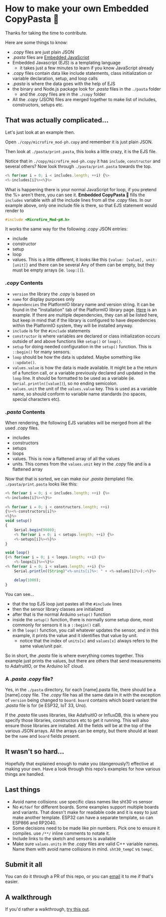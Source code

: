 # How to make your own Embedded CopyPasta 🍝
Thanks for taking the time to contribute. 

Here are some things to know:
- *.copy* files are just plain JSON
- *.pasta* files are [Embedded JavaScript](https://ejs.co/)
- Embedded Javascript (EJS) is a templating language
    - it takes just a few minutes to learn if you know JavaScript already
- *.copy* files contain data like include statements, class initialization or variable declaration, setup, and loop calls
- *.pasta* is where the data goes with the help of EJS
- the binary and Node.js package look for *.pasta* files in the `./pasta` folder
    - and the .copy files are in the `./copy` folder
- All the *.copy* (JSON) files are merged together to make list of includes, constructors, setups etc. 

## That was actually complicated...
Let's just look at an example then.

Open `./copy/microfire_mod-ph.copy` and remember it is just plain JSON. 

Then look at `./pasta/print.pasta`, this looks a little crazy, it is the EJS file. 

Notice that in `./copy/microfire_mod-ph.copy` it has `include`, `constructor` and several others? Now look through `./pasta/print.pasta` towards the top. 

```js
<% for(var i = 0; i < includes.length; ++i) {%>
<%-includes[i]%><%}%>
```

What is happening there is your normal JavaScript for loop, if you pretend the %> aren't there, you can see it. **Embedded CopyPasta 🍝** fills the `includes` variable with all the include lines from all the *.copy* files. In our example above, only one include file is there, so that EJS statement would render to

```cpp
#include <Microfire_Mod-pH.h>
```

It works the same way for the following *.copy* JSON entries:
- include
- constructor
- setup
- loop
- values. This is a little different, it looks like this `{value: [value], unit: [unit]}` and there can be several 
Any of them can be empty, but they must be empty arrays (ie. `loop:[]`).

### *.copy* Contents
- `version` the library the *.copy* is based on
- `name` for display purposes only
- `dependencies` the PlatformIO library name and version string. It can be found in the "Installation" tab of the PlatformIO library page. [Here](https://registry.platformio.org/libraries/microfire/Microfire%20Mod-pH/installation) is an example. If there are multiple dependencies, they can all be listed here, but keep in mind that if the library is configured to have dependencies within the PlatformIO system, they will be installed anyway. 
- `include` is for the `#include` statements
- `constructor` is where variables are declared or class initialization occurs outside of and above functions like `setup()` or `loop()`.
- `setup` for doing needed configuration in the `setup()` function. This is  `::begin()` for many sensors.
- `loop` should be how the data is updated. Maybe something like `::update()`. 
- `values.value` is how the data is made available. It might be a the return of a function call, or a variable previously declared and updated in the `loop` line. It should be formatted to be used as a variable (ie. `Serial.println([value])`), so no ending semicolon. 
- `values.unit` the unit of the `values.value` key. This is used as a variable name, so should conform to variable name standards (no spaces, special characters etc). 

### *.pasta* Contents
When rendering, the following EJS variables will be merged from all the used *.copy* files.
- includes
- constructors
- setups
- loops
- values. This is now a flattened array of all the values
- units. This comes from the `values.unit` key in the *.copy* file and is a flattened array

Now that that is sorted, we can make our *.pasta* (template) file. `./pasta/print.pasta` looks like this:

```js
<% for(var i = 0; i < includes.length; ++i) {%>
<%-includes[i]%><%}%>
    
<% for(var i = 0; i < constructors.length; ++i) 
{%><%-constructors[i]%>
<%}%>
void setup()
{
    Serial.begin(9600);
    <% for(var i = 0; i < setups.length; ++i) {%>
    <%-setups[i]%><%}%>
}

void loop()
{<% for(var i = 0; i < loops.length; ++i) {%>
    <%-loops[i]%><%}%>
<% for(var i = 0; i < values.length; ++i) {%>
    Serial.println((String)"<%-units[i]%>: " + <%-values[i]%>);<%}%>

    delay(1000);
}
```

You can see...
- that the top EJS loop just pastes all the `#include` lines
- then the sensor library classes are initialized
- after that is the normal Arduino `setup()` function
- inside the `setup()` function, there is normally some setup done, most commonly for sensors it is a `::begin()` call. 
- in the `loop()` function, you call whatever updates the sensor, and in this example, it prints the value and it identifies that value by unit. 
    - notice that the index of `units[x]` and `values[x]` always refers to the same value/unit pair. 

So in short, the *.pasta* file is where everything comes together. This example just prints the values, but there are others that send measurements to AdafruitIO, or the Arduino IoT cloud. 

### A *.pasta* *.copy* file?
Yes, in the `./pasta` directory, for each [name].pasta file, there should be a [name].copy file. The *.copy*  file has all the same data in it with the exception of `version` being changed to `board`. `board` contains which board variant the *.pasta* file is for (ie ESP32, IoT 33, Uno). 

If the *.pasta* file uses libraries, like AdafruitIO or InfluxDB, this is where you specify those libraries, constructors etc to get it running. This will also ensure those libraries are installed. All the fields will be at the top of the various JSON arrays. All the arrays can be empty, but there should at least be the `name` and `board` fields present. 

## It wasn't so hard...
Hopefully that explained enough to make you (dangerously?) effective at making your own. Have a look through this repo's examples for how various things are handled. 

## Last things
- Avoid name collisions: use specific class names like sht30 vs sensor
- No `#ifdef` for different boards. Some examples support multiple boards and variants. That doesn't make for readable code and it is easy to just make another template. ESP32 can have a separate template, so can ESP866 and RP2040.
- Some decisions need to be made like pin numbers. Pick one to ensure it compiles. use `/**/` inline comments to notate it. 
- Include links to the sketch and sensors is available
- Make sure `values.units` in the *.copy* files are valid C++ variable names. Name them with avoid name collisions in mind. `sht30_tempC` vs `tempC`. 

## Submit it all
You can do it through a PR of this repo, or you can [email](mailto:justin@microfire.co) it to me if that's easier. 

## A walkthrough
If you'd rather a walkthrough, [try this out](WALKTHROUGH.md). 